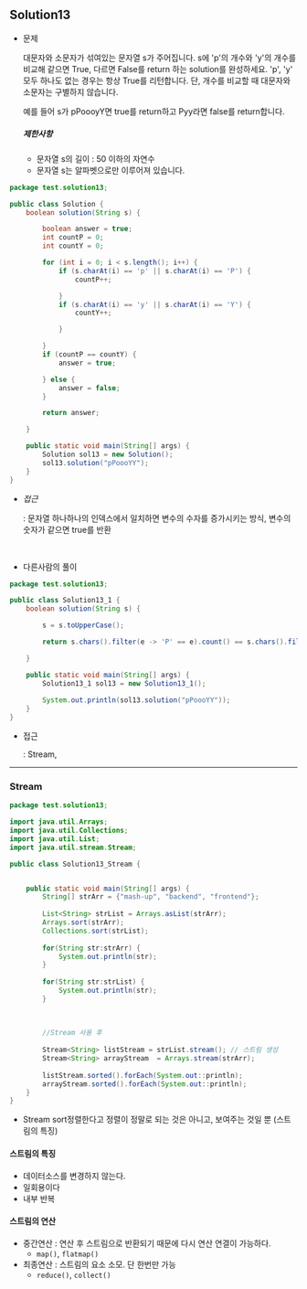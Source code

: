 ## Solution13

- 문제

  대문자와 소문자가 섞여있는 문자열 s가 주어집니다. s에 'p'의 개수와 'y'의 개수를 비교해 같으면 True, 다르면 False를 return 하는 solution를 완성하세요. 'p', 'y' 모두 하나도 없는 경우는 항상 True를 리턴합니다. 단, 개수를 비교할 때 대문자와 소문자는 구별하지 않습니다.

  예를 들어 s가 pPoooyY면 true를 return하고 Pyy라면 false를 return합니다.

  ##### 제한사항

  - 문자열 s의 길이 : 50 이하의 자연수
  - 문자열 s는 알파벳으로만 이루어져 있습니다.

```java
package test.solution13;

public class Solution {
	boolean solution(String s) {

		boolean answer = true;
		int countP = 0;
		int countY = 0;

		for (int i = 0; i < s.length(); i++) {
			if (s.charAt(i) == 'p' || s.charAt(i) == 'P') {
				countP++;

			}
			if (s.charAt(i) == 'y' || s.charAt(i) == 'Y') {
				countY++;

			}

		}
		if (countP == countY) {
			answer = true;

		} else {
			answer = false;
		}

		return answer;

	}

	public static void main(String[] args) {
		Solution sol13 = new Solution();
		sol13.solution("pPoooYY");
	}
}
```

- *접근*

  : 문자열 하나하나의 인덱스에서 일치하면 변수의 수자를 증가시키는 방식, 변수의 숫자가 같으면 true를 반환

</br>



- 다른사람의 풀이

```java
package test.solution13;

public class Solution13_1 {
	boolean solution(String s) {

		s = s.toUpperCase();

		return s.chars().filter(e -> 'P' == e).count() == s.chars().filter(e -> 'Y' == e).count();

	}

	public static void main(String[] args) {
		Solution13_1 sol13 = new Solution13_1();
		
		System.out.println(sol13.solution("pPoooYY"));
	}
}
```

- 접근

  : Stream, 



---

### Stream

```java
package test.solution13;

import java.util.Arrays;
import java.util.Collections;
import java.util.List;
import java.util.stream.Stream;

public class Solution13_Stream {


	public static void main(String[] args) {
		String[] strArr = {"mash-up", "backend", "frontend"};
		
		List<String> strList = Arrays.asList(strArr);
		Arrays.sort(strArr);
		Collections.sort(strList);
		
		for(String str:strArr) {
			System.out.println(str);
		}
		
		for(String str:strList) {
			System.out.println(str);
		}
		
		
		
		//Stream 사용 후
		
		Stream<String> listStream = strList.stream(); // 스트림 생성
		Stream<String> arrayStream  = Arrays.stream(strArr);
		
		listStream.sorted().forEach(System.out::println);
		arrayStream.sorted().forEach(System.out::println);
	}
}
```

- Stream sort정렬한다고 정렬이 정말로 되는 것은 아니고, 보여주는 것일 뿐 (스트림의 특징)



#### 스트림의 특징

- 데이터소스를 변경하지 않는다.
- 일회용이다
- 내부 반복

#### 스트림의 연산

- 중간연산 : 연산 후 스트림으로 반환되기 때문에 다시 연산 연결이 가능하다.
  - `map()`, `flatmap()`
- 최종연산 : 스트림의 요소 소모. 단 한번만 가능
  - `reduce()`, `collect()`





